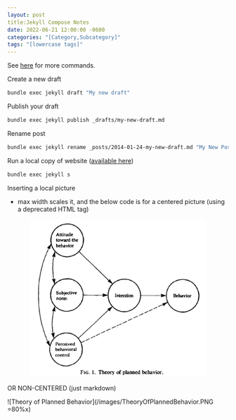 ```yaml
---
layout: post
title:Jekyll Compose Notes
date: 2022-06-21 12:00:00 -0600
categories: "[Category,Subcategory]"
tags: "[lowercase tags]"
---
```


See [here](https://github.com/jekyll/jekyll-compose) for more commands.

Create a new draft
```bash
bundle exec jekyll draft "My new draft"
```

Publish your draft
```bash
bundle exec jekyll publish _drafts/my-new-draft.md
```

Rename post
```bash
bundle exec jekyll rename _posts/2014-01-24-my-new-draft.md "My New Post"
```

Run a local copy of website ([available here](http://127.0.0.1.4000/))
```bash
bundle exec jekyll s
```

Inserting a local picture
- max width scales it, and the below code is for a centered picture (using a deprecated HTML tag)

<p align="center">
    <img width="80%" img src="../images/TheoryOfPlannedBehavior.PNG" alt="Theory of Planned Behavior">
</p>

OR NON-CENTERED (just markdown)

![Theory of Planned Behavior](/images/TheoryOfPlannedBehavior.PNG =80%x)